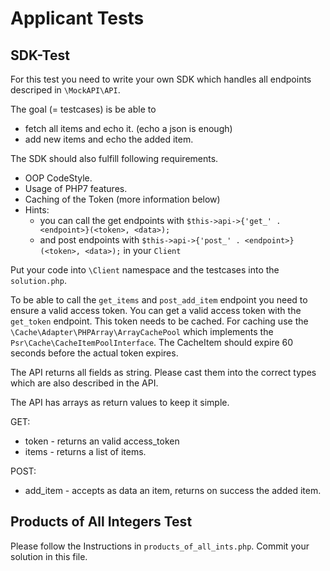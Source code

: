 # Applicant Tests

## SDK-Test

For this test you need to write your own SDK which handles all endpoints descriped in `\MockAPI\API`.

The goal (= testcases) is be able to
  * fetch all items and echo it. (echo a json is enough)
  * add new items and echo the added item.
  
 The SDK should also fulfill following requirements.
 
 * OOP CodeStyle.
 * Usage of PHP7 features.
 * Caching of the Token (more information below)
 * Hints: 
    * you can call the get endpoints with `$this->api->{'get_' . <endpoint>}(<token>, <data>);`
    * and post endpoints with `$this->api->{'post_' . <endpoint>}(<token>, <data>);` in your `Client`

Put your code into `\Client` namespace and the testcases into the `solution.php`.

To be able to call the `get_items` and `post_add_item` endpoint you need to ensure a valid access token.
You can get a valid access token with the `get_token` endpoint.
This token needs to be cached. For caching use the `\Cache\Adapter\PHPArray\ArrayCachePool` which implements the `Psr\Cache\CacheItemPoolInterface`.
The CacheItem should expire 60 seconds before the actual token expires.

The API returns all fields as string.
Please cast them into the correct types which are also described in the API.

The API has arrays as return values to keep it simple.

GET:
  * token - returns an valid access_token
  * items - returns a list of items.
  
POST:
  * add_item - accepts as data an item, returns on success the added item.
 
 ## Products of All Integers Test
 
 Please follow the Instructions in `products_of_all_ints.php`.
 Commit your solution in this file.